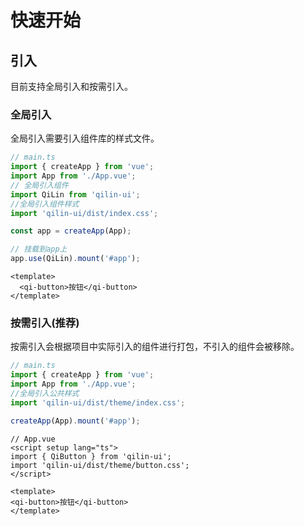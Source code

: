 # 快速开始

## 引入

目前支持全局引入和按需引入。

### 全局引入

全局引入需要引入组件库的样式文件。

```typescript
// main.ts
import { createApp } from 'vue';
import App from './App.vue';
// 全局引入组件
import QiLin from 'qilin-ui';
//全局引入组件样式
import 'qilin-ui/dist/index.css';

const app = createApp(App);

// 挂载到app上
app.use(QiLin).mount('#app');
```
```vue
<template>
  <qi-button>按钮</qi-button>
</template>
```

### 按需引入(推荐)

按需引入会根据项目中实际引入的组件进行打包，不引入的组件会被移除。

```typescript
// main.ts
import { createApp } from 'vue';
import App from './App.vue';
//全局引入公共样式
import 'qilin-ui/dist/theme/index.css';

createApp(App).mount('#app');
```
```vue
// App.vue
<script setup lang="ts">
import { QiButton } from 'qilin-ui';
import 'qilin-ui/dist/theme/button.css';
</script>

<template>
<qi-button>按钮</qi-button>
</template>
```
